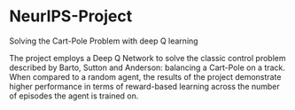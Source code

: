 # NeurIPS-Project
Solving the Cart-Pole Problem with deep Q learning

The project employs a Deep Q Network to solve the classic control problem described by
Barto, Sutton and Anderson: balancing a Cart-Pole on a track. When compared to a random
agent, the results of the project demonstrate higher performance in terms of reward-based
learning across the number of episodes the agent is trained on.
